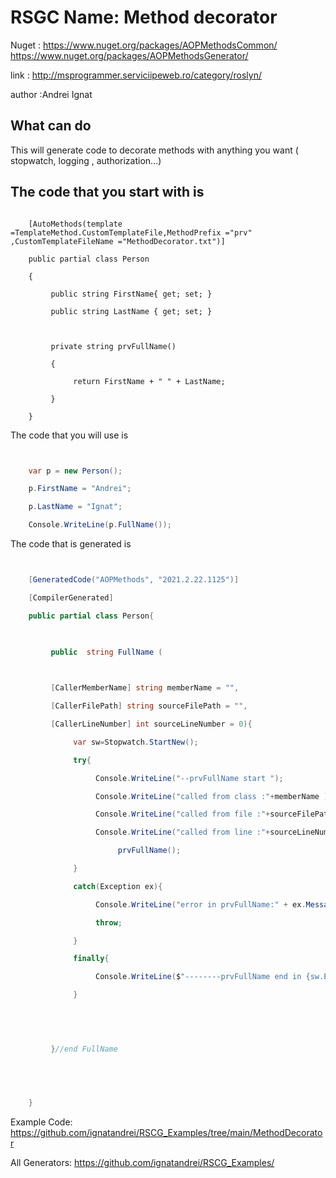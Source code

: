 # RSGC Name: Method decorator

Nuget :
    https://www.nuget.org/packages/AOPMethodsCommon/
    https://www.nuget.org/packages/AOPMethodsGenerator/


link : http://msprogrammer.serviciipeweb.ro/category/roslyn/ 


author :Andrei Ignat


## What can do

This will generate code to decorate methods with anything you want ( stopwatch, logging , authorization...)

## The code that you start with is 

```

    [AutoMethods(template =TemplateMethod.CustomTemplateFile,MethodPrefix ="prv" ,CustomTemplateFileName ="MethodDecorator.txt")]

    public partial class Person

    {

         public string FirstName{ get; set; }

         public string LastName { get; set; }

    

         private string prvFullName()

         {

              return FirstName + " " + LastName;

         }

    }
```

The code that you will use is

```csharp


    var p = new Person();                 

    p.FirstName = "Andrei";

    p.LastName = "Ignat";

    Console.WriteLine(p.FullName());

```

The code that is generated is
```csharp


    [GeneratedCode("AOPMethods", "2021.2.22.1125")]                                                                 

    [CompilerGenerated]

    public partial class Person{

              

         public  string FullName (

                   

         [CallerMemberName] string memberName = "",

         [CallerFilePath] string sourceFilePath = "",

         [CallerLineNumber] int sourceLineNumber = 0){

              var sw=Stopwatch.StartNew();

              try{

                   Console.WriteLine("--prvFullName start ");

                   Console.WriteLine("called from class :"+memberName );

                   Console.WriteLine("called from file :"+sourceFilePath );

                   Console.WriteLine("called from line :"+sourceLineNumber );

                        prvFullName();

              }

              catch(Exception ex){

                   Console.WriteLine("error in prvFullName:" + ex.Message);

                   throw;

              }

              finally{

                   Console.WriteLine($"--------prvFullName end in {sw.Elapsed.TotalMilliseconds}");

              }

    

    

         }//end FullName

         

         

    }

```


Example Code: <a href="https://github.com/ignatandrei/RSCG_Examples/tree/main/MethodDecorator" rel="noopener" target="_blank">https://github.com/ignatandrei/RSCG_Examples/tree/main/MethodDecorator</a>

All Generators: <a href="https://github.com/ignatandrei/RSCG_Examples/">https://github.com/ignatandrei/RSCG_Examples/</a>